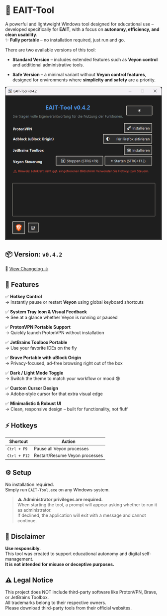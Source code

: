 # 🚀 EAIT-Tool

A powerful and lightweight Windows tool designed for educational use – developed specifically for **EAIT**, with a focus on **autonomy, efficiency, and clean usability**.  
✨ **Fully portable** – no installation required, just run and go.

There are two available versions of this tool:

- **Standard Version** – includes extended features such as **Veyon control** and additional administrative tools.
    
- **Safe Version** – a minimal variant without **Veyon control features**, designed for environments where **simplicity and safety** are a priority.



![EAIT Tool Screenshot](./screenshot.png)



## 📦 Version: `v0.4.2`  
📜 [View Changelog →](./CHANGELOG.md)



## 🧠 Features

✅ **Hotkey Control**  
→ Instantly pause or restart **Veyon** using global keyboard shortcuts

✅ **System Tray Icon & Visual Feedback**  
→ See at a glance whether Veyon is running or paused

✅ **ProtonVPN Portable Support**  
→ Quickly launch ProtonVPN without installation

✅ **JetBrains Toolbox Portable**  
→ Use your favorite IDEs on the fly

✅ **Brave Portable with uBlock Origin**  
→ Privacy-focused, ad-free browsing right out of the box

✅ **Dark / Light Mode Toggle**  
→ Switch the theme to match your workflow or mood 😎

✅ **Custom Cursor Design**  
→ Adobe-style cursor for that extra visual edge

✅ **Minimalistic & Robust UI**  
→ Clean, responsive design – built for functionality, not fluff



## ⚡ Hotkeys

| Shortcut         | Action                            |
|------------------|-----------------------------------|
| `Ctrl + F9`      | Pause all Veyon processes         |
| `Ctrl + F12`     | Restart/Resume Veyon processes    |


## ⚙️ Setup

No installation required.  
Simply run `EAIT-Tool.exe` on any Windows system.

> ⚠️ **Administrator privileges are required.**  
> When starting the tool, a prompt will appear asking whether to run it as administrator.  
> If declined, the application will exit with a message and cannot continue.



## 🙌 Disclaimer

**Use responsibly.**  
This tool was created to support educational autonomy and digital self-management.  
**It is not intended for misuse or deceptive purposes.**


## ⚠️ Legal Notice
This project does NOT include third-party software like ProtonVPN, Brave, or JetBrains Toolbox.  
All trademarks belong to their respective owners.  
Please download third-party tools from their official websites.
